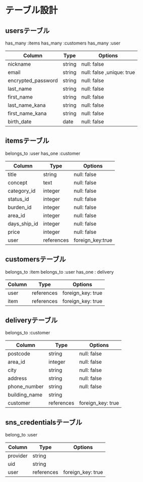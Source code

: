 # テーブル設計

## usersテーブル
 has_many :items
 has_many :customers
 has_many :user

| Column    | Type   | Options     |
| --------  | ------ | ----------- |
| nickname  | string | null: false |
| email     | string | null: false ,unique: true |
| encrypted_password | string  | null: false |
| last_name | string | null: false |
| first_name| string | null: false |
| last_name_kana| string | null: false |
| first_name_kana| string | null: false |
| birth_date| date | null: false |

## itemsテーブル
 belongs_to :user
 has_one :customer

| Column    | Type   | Options     |
| --------  | ------ | ----------- |
| title     | string | null: false |
| concept   | text   | null: false |
| category_id | integer | null: false |
| status_id | integer | null: false |
| burden_id | integer | null: false |
| area_id   | integer | null: false |
| days_ship_id | integer | null: false |
| price     | integer | null: false |
| user      | references | foreign_key:true |

## customersテーブル
belongs_to :item
belongs_to :user
has_one : delivery

| Column    | Type   | Options     |
| --------  | ------ | ----------- |
| user | references | foreign_key: true |
| item | references | foreign_key: true |

## deliveryテーブル 
belongs_to :customer

| Column    | Type   | Options     |
| --------  | ------ | ----------- |
| postcode      | string  | null: false |
| area_id       | integer | null: false |
| city          | string  | null: false |
| address       | string  | null: false |
| phone_number  | string  | null: false |
| building_name | string  |            |
| customer  | references | foreign_key: true |

## sns_credentialsテーブル
belong_to :user

| Column    | Type   | Options     |
| --------  | ------ | ----------- |
| provider | string  | |
| uid      | string  | |
| user     | references  | foreign_key: true |

 